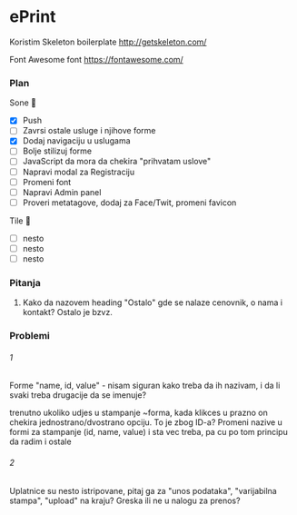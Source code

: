 # ePrint

Koristim Skeleton boilerplate
http://getskeleton.com/

Font Awesome font
https://fontawesome.com/

### Plan

Sone :baby_chick:
- [x] Push
- [ ] Zavrsi ostale usluge i njihove forme
- [x] Dodaj navigaciju u uslugama 
- [ ] Bolje stilizuj forme
- [ ] JavaScript da mora da chekira "prihvatam uslove"
- [ ] Napravi modal za Registraciju
- [ ] Promeni font
- [ ] Napravi Admin panel
- [ ] Proveri metatagove, dodaj za Face/Twit, promeni favicon

Tile :rabbit:
- [ ] nesto
- [ ] nesto
- [ ] nesto

### Pitanja
1. Kako da nazovem heading "Ostalo" gde se nalaze cenovnik, o nama i kontakt? Ostalo je bzvz.

### Problemi

###### 1
Forme 
"name, id, value" - nisam siguran kako treba da ih nazivam, i da li svaki treba drugacije da se imenuje? 

trenutno ukoliko udjes u stampanje ~forma, kada klikces u prazno on chekira jednostrano/dvostrano opciju. To je zbog ID-a?
Promeni nazive u formi za stampanje (id, name, value) i sta vec treba, pa cu po tom principu da radim i ostale

###### 2
Uplatnice su nesto istripovane, pitaj ga za "unos podataka", "varijabilna stampa", "upload" na kraju? Greska ili ne u nalogu za prenos?
